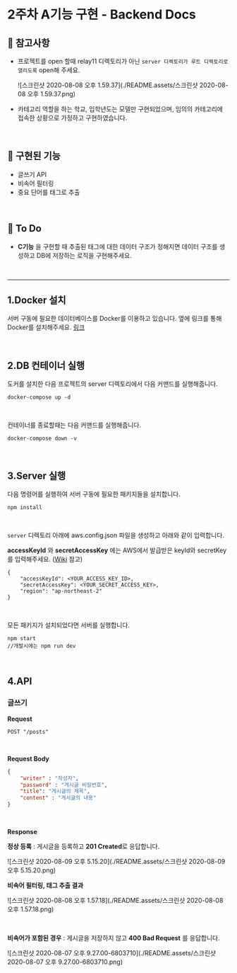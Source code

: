 # 2주차 A기능 구현 - Backend Docs
## 📌 참고사항

* 프로젝트를 open 할때 relay11 디렉토리가 아닌 `server 디렉토리가 루트 디렉토리로 열리도록` open해 주세요.

    ![스크린샷 2020-08-08 오후 1.59.37](./README.assets/스크린샷 2020-08-08 오후 1.59.37.png)

* 카테고리 역할을 하는 학교, 입학년도는 모델만 구현되었으며, 임의의 카테고리에 접속한 상황으로 가정하고 구현하였습니다.

<br>

## 📌 구현된 기능

* 글쓰기 API
* 비속어 필터링
* 중요 단어를 태그로 추출

<br>

## 📌 To Do

* **C기능** 을 구현할 때 추출된 태그에 대한 데이터 구조가 정해지면 데이터 구조를 생성하고 DB에 저장하는 로직을 구현해주세요.

<br>

---

## 1.Docker 설치

서버 구동에 필요한 데이터베이스를 Docker를 이용하고 있습니다. 
옆에 링크를 통해 Docker를 설치해주세요. [링크](https://docs.docker.com/compose/install/)

<br>

## 2.DB 컨테이너 실행

도커를 설치한 다음 프로젝트의 server 디렉토리에서 다음 커맨드를 실행해줍니다.

```
docker-compose up -d
```

<br>

컨테이너를 종료할때는 다음 커맨드를 실행해줍니다.

```
docker-compose down -v
```

<br>

## 3.Server 실행

다음 명령어를 실행하여 서버 구동에 필요한 패키지들을 설치합니다.

```
npm install
```

<br>

`server` 디렉토리 아래에 aws.config.json 파일을 생성하고 아래와 같이 입력합니다.

**accessKeyId** 와 **secretAccessKey** 에는 AWS에서 발급받은 keyId와 secretKey를 입력해주세요. ([Wiki](https://github.com/boostcamp-2020/relay_11/wiki/%5Bweek2%5D-중요한-단어-태그-추출) 참고)

```
{ 
    "accessKeyId": <YOUR_ACCESS_KEY_ID>, 
    "secretAccessKey": <YOUR_SECRET_ACCESS_KEY>,
    "region": "ap-northeast-2" 
}
```

<br>

모든 패키지가 설치되었다면 서버를 실행합니다.

```
npm start
//개발시에는 npm run dev
```

<br>

## 4.API

### 글쓰기

**Request**

```http
POST "/posts"
```

<br>

**Request Body**

```json
{
    "writer" : "작성자",
    "password" : "게시글 비밀번호",
    "title": "게시글의 제목",
    "content" : "게시글의 내용"
}
```

<br>

**Response**

**정상 등록** : 게시글을 등록하고 **201 Created**로 응답합니다.

![스크린샷 2020-08-09 오후 5.15.20](./README.assets/스크린샷 2020-08-09 오후 5.15.20.png)

**비속어 필터링, 태그 추출 결과**

![스크린샷 2020-08-08 오후 1.57.18](./README.assets/스크린샷 2020-08-08 오후 1.57.18.png)

<br>

**비속어가 포함된 경우** : 게시글을 저장하지 않고 **400 Bad Request** 를 응답합니다.

![스크린샷 2020-08-07 오후 9.27.00-6803710](./README.assets/스크린샷 2020-08-07 오후 9.27.00-6803710.png)

